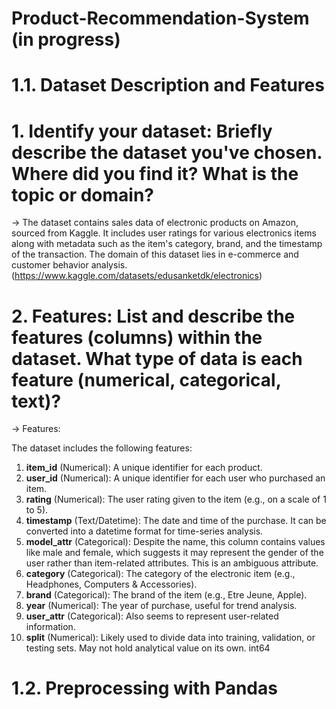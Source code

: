 # Product-Recommendation-System (in progress)

# **1.1. Dataset Description and Features**
# 1. Identify your dataset: Briefly describe the dataset you&#39;ve chosen. Where did you find it? What is the topic or domain?

-> The dataset contains sales data of electronic products on Amazon, sourced from Kaggle. It includes user ratings for various electronics items along with metadata such as the item's category, brand, and the timestamp of the transaction. The domain of this dataset lies in e-commerce and customer behavior analysis. (https://www.kaggle.com/datasets/edusanketdk/electronics) 

# 2. Features: List and describe the features (columns) within the dataset. What type of data is each feature (numerical, categorical, text)?

-> Features: 

The dataset includes the following features:

1. **item_id** (Numerical):   A unique identifier for each product.
2. **user_id** (Numerical):   A unique identifier for each user who purchased an item.
3. **rating** (Numerical):    The user rating given to the item (e.g., on a scale of 1 to 5).
4. **timestamp** (Text/Datetime): The date and time of the purchase. It can be converted into a datetime format for time-series analysis.
5. **model_attr** (Categorical): Despite the name, this column contains values like male and female, which suggests it may represent the gender of the user rather than item-related attributes. This is an ambiguous attribute.
6. **category** (Categorical): The category of the electronic item (e.g., Headphones, Computers & Accessories).
7. **brand** (Categorical): The brand of the item (e.g., Etre Jeune, Apple).
8. **year** (Numerical): The year of purchase, useful for trend analysis.
9. **user_attr** (Categorical): Also seems to represent user-related information.
10. **split** (Numerical): Likely used to divide data into training, validation, or testing sets. May not hold analytical value on its own.    int64

# **1.2. Preprocessing with Pandas**
